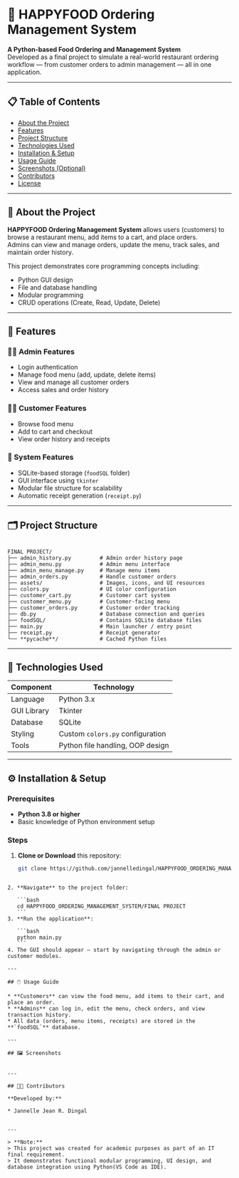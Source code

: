 # 🍔 HAPPYFOOD Ordering Management System

**A Python-based Food Ordering and Management System**  
Developed as a final project to simulate a real-world restaurant ordering workflow — from customer orders to admin management — all in one application.

---

## 📋 Table of Contents
- [About the Project](#about-the-project)
- [Features](#features)
- [Project Structure](#project-structure)
- [Technologies Used](#technologies-used)
- [Installation & Setup](#installation--setup)
- [Usage Guide](#usage-guide)
- [Screenshots (Optional)](#screenshots-optional)
- [Contributors](#contributors)
- [License](#license)

---

## 🧩 About the Project
**HAPPYFOOD Ordering Management System** allows users (customers) to browse a restaurant menu, add items to a cart, and place orders.  
Admins can view and manage orders, update the menu, track sales, and maintain order history.

This project demonstrates core programming concepts including:
- Python GUI design
- File and database handling
- Modular programming
- CRUD operations (Create, Read, Update, Delete)

---

## 🚀 Features

### 👨‍🍳 Admin Features
- Login authentication  
- Manage food menu (add, update, delete items)  
- View and manage all customer orders  
- Access sales and order history  

### 🧑‍💻 Customer Features
- Browse food menu  
- Add to cart and checkout  
- View order history and receipts  

### 💾 System Features
- SQLite-based storage (`foodSQL` folder)  
- GUI interface using `tkinter`  
- Modular file structure for scalability  
- Automatic receipt generation (`receipt.py`)  

---

## 🗂️ Project Structure

```

FINAL PROJECT/
├── admin_history.py         # Admin order history page
├── admin_menu.py            # Admin menu interface
├── admin_menu_manage.py     # Manage menu items
├── admin_orders.py          # Handle customer orders
├── assets/                  # Images, icons, and UI resources
├── colors.py                # UI color configuration
├── customer_cart.py         # Customer cart system
├── customer_menu.py         # Customer-facing menu
├── customer_orders.py       # Customer order tracking
├── db.py                    # Database connection and queries
├── foodSQL/                 # Contains SQLite database files
├── main.py                  # Main launcher / entry point
├── receipt.py               # Receipt generator
└── **pycache**/             # Cached Python files

````

---

## 🧠 Technologies Used
| Component | Technology |
|------------|------------|
| Language | Python 3.x |
| GUI Library | Tkinter |
| Database | SQLite |
| Styling | Custom `colors.py` configuration |
| Tools | Python file handling, OOP design |

---

## ⚙️ Installation & Setup

### Prerequisites
- **Python 3.8 or higher**
- Basic knowledge of Python environment setup

### Steps
1. **Clone or Download** this repository:
   ```bash
   git clone https://github.com/jannelledingal/HAPPYFOOD_ORDERING_MANAGEMENT_SYSTEM.git
````

2. **Navigate** to the project folder:

   ```bash
   cd HAPPYFOOD_ORDERING_MANAGEMENT_SYSTEM/FINAL PROJECT
   ```
3. **Run the application**:

   ```bash
   python main.py
   ```
4. The GUI should appear — start by navigating through the admin or customer modules.

---

## 🖱️ Usage Guide

* **Customers** can view the food menu, add items to their cart, and place an order.
* **Admins** can log in, edit the menu, check orders, and view transaction history.
* All data (orders, menu items, receipts) are stored in the **`foodSQL`** database.

---

## 🖼️ Screenshots 


---

## 👩‍💻 Contributors

**Developed by:**

* Jannelle Jean R. Dingal
  

---

> **Note:**
> This project was created for academic purposes as part of an IT final requirement.
> It demonstrates functional modular programming, UI design, and database integration using Python(VS Code as IDE).


